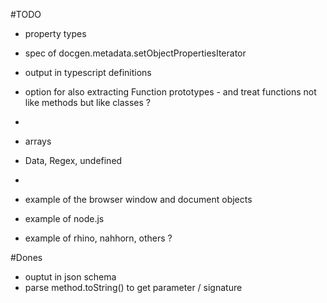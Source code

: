 
#TODO

 * property types 
 * spec of docgen.metadata.setObjectPropertiesIterator

 * output in typescript definitions
 * option for also extracting Function prototypes - and treat functions not like methods but like classes ? 
 * 
 * arrays
 * Data, Regex, undefined
 * 
 * example of the browser window and document objects
 * example of node.js
 * example of rhino, nahhorn, others ? 

#Dones

 * ouptut in json schema
 * parse method.toString() to get parameter / signature